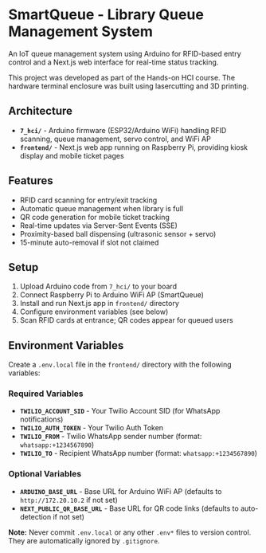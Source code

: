 # SmartQueue - Library Queue Management System

An IoT queue management system using Arduino for RFID-based entry control and a Next.js web interface for real-time status tracking.

This project was developed as part of the Hands-on HCI course. The hardware terminal enclosure was built using lasercutting and 3D printing.

## Architecture

- **`7_hci/`** - Arduino firmware (ESP32/Arduino WiFi) handling RFID scanning, queue management, servo control, and WiFi AP
- **`frontend/`** - Next.js web app running on Raspberry Pi, providing kiosk display and mobile ticket pages

## Features

- RFID card scanning for entry/exit tracking
- Automatic queue management when library is full
- QR code generation for mobile ticket tracking
- Real-time updates via Server-Sent Events (SSE)
- Proximity-based ball dispensing (ultrasonic sensor + servo)
- 15-minute auto-removal if slot not claimed

## Setup

1. Upload Arduino code from `7_hci/` to your board
2. Connect Raspberry Pi to Arduino WiFi AP (SmartQueue)
3. Install and run Next.js app in `frontend/` directory
4. Configure environment variables (see below)
5. Scan RFID cards at entrance; QR codes appear for queued users

## Environment Variables

Create a `.env.local` file in the `frontend/` directory with the following variables:

### Required Variables

- **`TWILIO_ACCOUNT_SID`** - Your Twilio Account SID (for WhatsApp notifications)
- **`TWILIO_AUTH_TOKEN`** - Your Twilio Auth Token
- **`TWILIO_FROM`** - Twilio WhatsApp sender number (format: `whatsapp:+1234567890`)
- **`TWILIO_TO`** - Recipient WhatsApp number (format: `whatsapp:+1234567890`)

### Optional Variables

- **`ARDUINO_BASE_URL`** - Base URL for Arduino WiFi AP (defaults to `http://172.20.10.2` if not set)
- **`NEXT_PUBLIC_QR_BASE_URL`** - Base URL for QR code links (defaults to auto-detection if not set)

**Note:** Never commit `.env.local` or any other `.env*` files to version control. They are automatically ignored by `.gitignore`.

